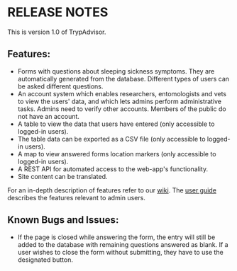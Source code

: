 # RELEASE NOTES

This is version 1.0 of TrypAdvisor.

## Features:
- Forms with questions about sleeping sickness symptoms. They are automatically generated from the database. Different types of users can be asked different questions.
- An account system which enables researchers, entomologists and vets to view the users' data, and which lets admins perform administrative tasks. Admins need to verify other accounts. Members of the public do not have an account.
- A table to view the data that users have entered (only accessible to logged-in users).
- The table data can be exported as a CSV file (only accessible to logged-in users).
- A map to view answered forms location markers (only accessible to logged-in users).
- A REST API for automated access to the web-app's functionality.
- Site content can be translated.

For an in-depth description of features refer to our [wiki](https://stgit.dcs.gla.ac.uk/tp3-2020-CS04/cs04-main/-/wikis/home). The [user guide](https://stgit.dcs.gla.ac.uk/tp3-2020-CS04/cs04-main/-/wikis/User-instructions/General-User-Guide) describes the features relevant to admin users.

## Known Bugs and Issues:
- If the page is closed while answering the form, the entry will still be added to the database with remaining questions answered as blank. If a user wishes to close the form without submitting, they have to use the designated button.



